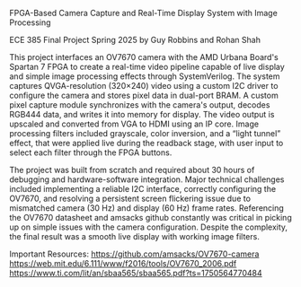 FPGA-Based Camera Capture and Real-Time Display System with Image Processing

ECE 385 Final Project Spring 2025 by Guy Robbins and Rohan Shah

This project interfaces an OV7670 camera with the AMD Urbana Board's Spartan 7 FPGA to create a real-time video pipeline capable of live display and simple image processing effects through SystemVerilog. The system captures QVGA-resolution (320×240) video using a custom I2C driver to configure the camera and stores pixel data in dual-port BRAM. A custom pixel capture module synchronizes with the camera's output, decodes RGB444 data, and writes it into memory for display. The video output is upscaled and converted from VGA to HDMI using an IP core. Image processing filters included grayscale, color inversion, and a “light tunnel” effect, that were applied live during the readback stage, with user input to select each filter through the FPGA buttons.

The project was built from scratch and required about 30 hours of debugging and hardware-software integration. Major technical challenges included implementing a reliable I2C interface, correctly configuring the OV7670, and resolving a persistent screen flickering issue due to mismatched camera (30 Hz) and display (60 Hz) frame rates. Referencing the OV7670 datasheet and amsacks github constantly was critical in picking up on simple issues with the camera configuration. Despite the complexity, the final result was a smooth live display with working image filters. 

Important Resources: 
https://github.com/amsacks/OV7670-camera
https://web.mit.edu/6.111/www/f2016/tools/OV7670_2006.pdf
https://www.ti.com/lit/an/sbaa565/sbaa565.pdf?ts=1750564770484
